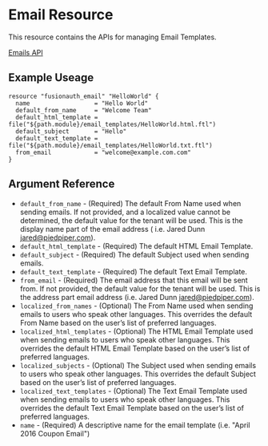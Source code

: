 # Email Resource

This resource contains the APIs for managing Email Templates.

[Emails API](https://fusionauth.io/docs/v1/tech/apis/emails)

## Example Useage

```hcl
resource "fusionauth_email" "HelloWorld" {
  name                  = "Hello World"
  default_from_name     = "Welcome Team"
  default_html_template = file("${path.module}/email_templates/HelloWorld.html.ftl")
  default_subject       = "Hello"
  default_text_template = file("${path.module}/email_templates/HelloWorld.txt.ftl")
  from_email            = "welcome@example.com.com"
}
```

## Argument Reference

* `default_from_name` - (Required) The default From Name used when sending emails. If not provided, and a localized value cannot be determined, the default value for the tenant will be used. This is the display name part of the email address ( i.e. Jared Dunn <jared@piedpiper.com>).
* `default_html_template` - (Required) The default HTML Email Template.
* `default_subject` - (Required) The default Subject used when sending emails.
* `default_text_template` - (Required) The default Text Email Template.
* `from_email` - (Required) The email address that this email will be sent from. If not provided, the default value for the tenant will be used. This is the address part email address (i.e. Jared Dunn <jared@piedpiper.com>).
* `localized_from_names` - (Optional) The From Name used when sending emails to users who speak other languages. This overrides the default From Name based on the user’s list of preferred languages.
* `localized_html_templates` - (Optional) The HTML Email Template used when sending emails to users who speak other languages. This overrides the default HTML Email Template based on the user’s list of preferred languages.
* `localized_subjects` - (Optional) The Subject used when sending emails to users who speak other languages. This overrides the default Subject based on the user’s list of preferred languages.
* `localized_text_templates` - (Optional) The Text Email Template used when sending emails to users who speak other languages. This overrides the default Text Email Template based on the user’s list of preferred languages.
* `name` - (Required) A descriptive name for the email template (i.e. "April 2016 Coupon Email")